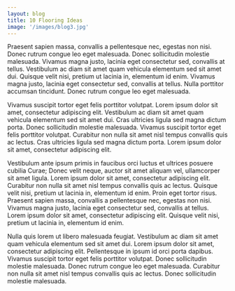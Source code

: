 ```yaml
---
layout: blog
title: 10 Flooring Ideas
image: '/images/blog3.jpg'
---
```

Praesent sapien massa, convallis a pellentesque nec, egestas non nisi. Donec rutrum congue leo eget malesuada. Donec sollicitudin molestie malesuada. Vivamus magna justo, lacinia eget consectetur sed, convallis at tellus. Vestibulum ac diam sit amet quam vehicula elementum sed sit amet dui. Quisque velit nisi, pretium ut lacinia in, elementum id enim. Vivamus magna justo, lacinia eget consectetur sed, convallis at tellus. Nulla porttitor accumsan tincidunt. Donec rutrum congue leo eget malesuada.

Vivamus suscipit tortor eget felis porttitor volutpat. Lorem ipsum dolor sit amet, consectetur adipiscing elit. Vestibulum ac diam sit amet quam vehicula elementum sed sit amet dui. Cras ultricies ligula sed magna dictum porta. Donec sollicitudin molestie malesuada. Vivamus suscipit tortor eget felis porttitor volutpat. Curabitur non nulla sit amet nisl tempus convallis quis ac lectus. Cras ultricies ligula sed magna dictum porta. Lorem ipsum dolor sit amet, consectetur adipiscing elit.

Vestibulum ante ipsum primis in faucibus orci luctus et ultrices posuere cubilia Curae; Donec velit neque, auctor sit amet aliquam vel, ullamcorper sit amet ligula. Lorem ipsum dolor sit amet, consectetur adipiscing elit. Curabitur non nulla sit amet nisl tempus convallis quis ac lectus. Quisque velit nisi, pretium ut lacinia in, elementum id enim. Proin eget tortor risus. Praesent sapien massa, convallis a pellentesque nec, egestas non nisi. Vivamus magna justo, lacinia eget consectetur sed, convallis at tellus. Lorem ipsum dolor sit amet, consectetur adipiscing elit. Quisque velit nisi, pretium ut lacinia in, elementum id enim.

Nulla quis lorem ut libero malesuada feugiat. Vestibulum ac diam sit amet quam vehicula elementum sed sit amet dui. Lorem ipsum dolor sit amet, consectetur adipiscing elit. Pellentesque in ipsum id orci porta dapibus. Vivamus suscipit tortor eget felis porttitor volutpat. Donec sollicitudin molestie malesuada. Donec rutrum congue leo eget malesuada. Curabitur non nulla sit amet nisl tempus convallis quis ac lectus. Donec sollicitudin molestie malesuada.